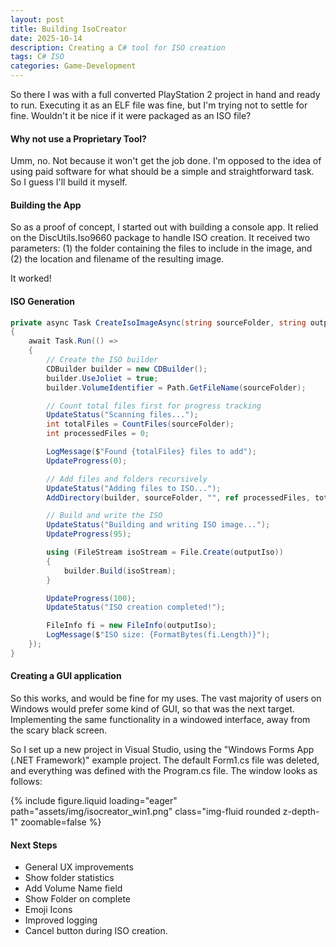 ```yaml
---
layout: post
title: Building IsoCreator
date: 2025-10-14
description: Creating a C# tool for ISO creation
tags: C# ISO
categories: Game-Development
---
```

So there I was with a full converted PlayStation 2 project in hand and ready to run. Executing it as an ELF file was fine, but I'm trying not to settle for fine. Wouldn't it be nice if it were packaged as an ISO file?

#### Why not use a Proprietary Tool?
Umm, no. Not because it won't get the job done. I'm opposed to the idea of using paid software for what should be a simple and straightforward task. So I guess I'll build it myself.

#### Building the App
So as a proof of concept, I started out with building a console app. It relied on the DiscUtils.Iso9660 package to handle ISO creation. It received two parameters: (1) the folder containing the files to include in the image, and (2) the location and filename of the resulting image.

It worked!

#### ISO Generation
```c#
private async Task CreateIsoImageAsync(string sourceFolder, string outputIso)
{
    await Task.Run(() =>
    {
        // Create the ISO builder
        CDBuilder builder = new CDBuilder();
        builder.UseJoliet = true;
        builder.VolumeIdentifier = Path.GetFileName(sourceFolder);

        // Count total files first for progress tracking
        UpdateStatus("Scanning files...");
        int totalFiles = CountFiles(sourceFolder);
        int processedFiles = 0;

        LogMessage($"Found {totalFiles} files to add");
        UpdateProgress(0);

        // Add files and folders recursively
        UpdateStatus("Adding files to ISO...");
        AddDirectory(builder, sourceFolder, "", ref processedFiles, totalFiles);

        // Build and write the ISO
        UpdateStatus("Building and writing ISO image...");
        UpdateProgress(95);

        using (FileStream isoStream = File.Create(outputIso))
        {
            builder.Build(isoStream);
        }

        UpdateProgress(100);
        UpdateStatus("ISO creation completed!");

        FileInfo fi = new FileInfo(outputIso);
        LogMessage($"ISO size: {FormatBytes(fi.Length)}");
    });
}
```

#### Creating a GUI application
So this works, and would be fine for my uses. The vast majority of users on Windows would prefer some kind of GUI, so that was the next target. Implementing the same functionality in a windowed interface, away from the scary black screen.

So I set up a new project in Visual Studio, using the "Windows Forms App (.NET Framework)" example project. The default Form1.cs file was deleted, and everything was defined with the Program.cs file. The window looks as follows:

{% include figure.liquid loading="eager" path="assets/img/isocreator_win1.png" class="img-fluid rounded z-depth-1" zoomable=false %}

#### Next Steps
- General UX improvements
- Show folder statistics
- Add Volume Name field
- Show Folder on complete
- Emoji Icons
- Improved logging
- Cancel button during ISO creation.